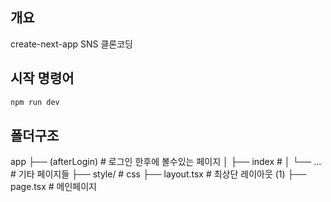 
## 개요

create-next-app SNS 클론코딩



## 시작 명령어

```bash
npm run dev
```
 
## 폴더구조


app
├── (afterLogin)           # 로그인 한후에 볼수있는 페이지
│   ├── index              # 
│   └── ...                # 기타 페이지들 
├── style/                 # css
├── layout.tsx             # 최상단 레이아웃 (1)
├── page.tsx               # 메인페이지